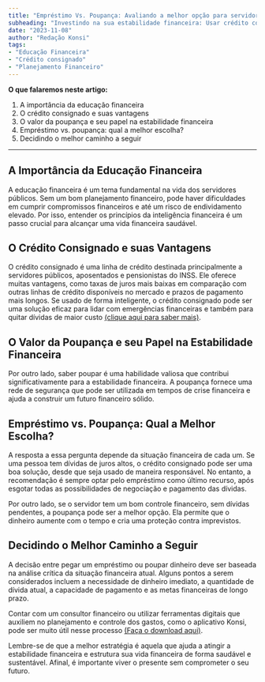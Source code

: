 ```yaml
---
title: "Empréstimo Vs. Poupança: Avaliando a melhor opção para servidores públicos"
subheading: "Investindo na sua estabilidade financeira: Usar crédito consignado ou aprender a poupar?"
date: "2023-11-08"
author: "Redação Konsi"
tags:
- "Educação Financeira"
- "Crédito consignado"
- "Planejamento Financeiro"
---
```


**O que falaremos neste artigo:**

1. A importância da educação financeira
2. O crédito consignado e suas vantagens
3. O valor da poupança e seu papel na estabilidade financeira
4. Empréstimo vs. poupança: qual a melhor escolha?
5. Decidindo o melhor caminho a seguir

---

## A Importância da Educação Financeira

A educação financeira é um tema fundamental na vida dos servidores públicos. Sem um bom planejamento financeiro, pode haver dificuldades em cumprir compromissos financeiros e até um risco de endividamento elevado. Por isso, entender os princípios da inteligência financeira é um passo crucial para alcançar uma vida financeira saudável.

## O Crédito Consignado e suas Vantagens

O crédito consignado é uma linha de crédito destinada principalmente a servidores públicos, aposentados e pensionistas do INSS. Ele oferece muitas vantagens, como taxas de juros mais baixas em comparação com outras linhas de crédito disponíveis no mercado e prazos de pagamento mais longos. Se usado de forma inteligente, o crédito consignado pode ser uma solução eficaz para lidar com emergências financeiras e também para quitar dívidas de maior custo [(clique aqui para saber mais)](https://www.konsi.com.br/postagens/credito-consignado-e-o-planejamento-financeiro-familiar).

## O Valor da Poupança e seu Papel na Estabilidade Financeira

Por outro lado, saber poupar é uma habilidade valiosa que contribui significativamente para a estabilidade financeira. A poupança fornece uma rede de segurança que pode ser utilizada em tempos de crise financeira e ajuda a construir um futuro financeiro sólido.

## Empréstimo vs. Poupança: Qual a Melhor Escolha?

A resposta a essa pergunta depende da situação financeira de cada um. Se uma pessoa tem dívidas de juros altos, o crédito consignado pode ser uma boa solução, desde que seja usado de maneira responsável. No entanto, a recomendação é sempre optar pelo empréstimo como último recurso, após esgotar todas as possibilidades de negociação e pagamento das dívidas.

Por outro lado, se o servidor tem um bom controle financeiro, sem dívidas pendentes, a poupança pode ser a melhor opção. Ela permite que o dinheiro aumente com o tempo e cria uma proteção contra imprevistos.

## Decidindo o Melhor Caminho a Seguir

A decisão entre pegar um empréstimo ou poupar dinheiro deve ser baseada na análise crítica da situação financeira atual. Alguns pontos a serem considerados incluem a necessidade de dinheiro imediato, a quantidade de dívida atual, a capacidade de pagamento e as metas financeiras de longo prazo.

Contar com um consultor financeiro ou utilizar ferramentas digitais que auxiliem no planejamento e controle dos gastos, como o aplicativo Konsi, pode ser muito útil nesse processo [(Faça o download aqui)](https://www.konsi.com.br/app-download).

Lembre-se de que a melhor estratégia é aquela que ajuda a atingir a estabilidade financeira e estrutura sua vida financeira de forma saudável e sustentável. Afinal, é importante viver o presente sem comprometer o seu futuro.